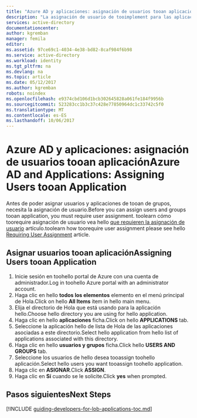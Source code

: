 ```yaml
---
title: "Azure AD y aplicaciones: asignación de usuarios tooan aplicación | Documentos de Microsoft"
description: "La asignación de usuario de tooimplement para las aplicaciones de Azure."
services: active-directory
documentationcenter: 
author: kgremban
manager: femila
editor: 
ms.assetid: 97ce69c1-4034-4e38-bd82-8caf984f6b98
ms.service: active-directory
ms.workload: identity
ms.tgt_pltfrm: na
ms.devlang: na
ms.topic: article
ms.date: 05/12/2017
ms.author: kgremban
robots: noindex
ms.openlocfilehash: e9374cbd106d1bcb302645828a061fe184f9956b
ms.sourcegitcommit: 523283cc1b3c37c428e77850964dc1c33742c5f0
ms.translationtype: MT
ms.contentlocale: es-ES
ms.lasthandoff: 10/06/2017
---
```

# <a name="azure-ad-and-applications-assigning-users-tooan-application"></a><span data-ttu-id="9e4cc-103">Azure AD y aplicaciones: asignación de usuarios tooan aplicación</span><span class="sxs-lookup"><span data-stu-id="9e4cc-103">Azure AD and Applications: Assigning Users tooan Application</span></span>
<span data-ttu-id="9e4cc-104">Antes de poder asignar usuarios y aplicaciones de tooan de grupos, necesita la asignación de usuario.</span><span class="sxs-lookup"><span data-stu-id="9e4cc-104">Before you can assign users and groups tooan application, you must require user assignment.</span></span>  <span data-ttu-id="9e4cc-105">toolearn cómo toorequire asignación de usuario vea hello [que requieren la asignación de usuario](active-directory-applications-guiding-developers-requiring-user-assignment.md) artículo.</span><span class="sxs-lookup"><span data-stu-id="9e4cc-105">toolearn how toorequire user assignment please see hello [Requiring User Assignment](active-directory-applications-guiding-developers-requiring-user-assignment.md) article.</span></span>

## <a name="assigning-users-tooan-application"></a><span data-ttu-id="9e4cc-106">Asignar usuarios tooan aplicación</span><span class="sxs-lookup"><span data-stu-id="9e4cc-106">Assigning Users tooan Application</span></span>
1. <span data-ttu-id="9e4cc-107">Inicie sesión en toohello portal de Azure con una cuenta de administrador.</span><span class="sxs-lookup"><span data-stu-id="9e4cc-107">Log in toohello Azure portal with an administrator account.</span></span>
2. <span data-ttu-id="9e4cc-108">Haga clic en hello **todos los elementos** elemento en el menú principal de Hola.</span><span class="sxs-lookup"><span data-stu-id="9e4cc-108">Click on hello **All Items** item in hello main menu.</span></span>
3. <span data-ttu-id="9e4cc-109">Elija el directorio de Hola que está usando para la aplicación hello.</span><span class="sxs-lookup"><span data-stu-id="9e4cc-109">Choose hello directory you are using for hello application.</span></span>
4. <span data-ttu-id="9e4cc-110">Haga clic en hello **aplicaciones** ficha.</span><span class="sxs-lookup"><span data-stu-id="9e4cc-110">Click on hello **APPLICATIONS** tab.</span></span>
5. <span data-ttu-id="9e4cc-111">Seleccione la aplicación hello de lista de Hola de las aplicaciones asociadas a este directorio.</span><span class="sxs-lookup"><span data-stu-id="9e4cc-111">Select hello application from hello list of applications associated with this directory.</span></span>
6. <span data-ttu-id="9e4cc-112">Haga clic en hello **usuarios y grupos** ficha.</span><span class="sxs-lookup"><span data-stu-id="9e4cc-112">Click hello **USERS AND GROUPS** tab.</span></span>
7. <span data-ttu-id="9e4cc-113">Seleccione los usuarios de hello desea tooassign toohello aplicación.</span><span class="sxs-lookup"><span data-stu-id="9e4cc-113">Select hello users you want tooassign toohello application.</span></span>
8. <span data-ttu-id="9e4cc-114">Haga clic en **ASIGNAR**.</span><span class="sxs-lookup"><span data-stu-id="9e4cc-114">Click **ASSIGN**.</span></span>
9. <span data-ttu-id="9e4cc-115">Haga clic en **Sí** cuando se le solicite.</span><span class="sxs-lookup"><span data-stu-id="9e4cc-115">Click **yes** when prompted.</span></span>

## <a name="next-steps"></a><span data-ttu-id="9e4cc-116">Pasos siguientes</span><span class="sxs-lookup"><span data-stu-id="9e4cc-116">Next Steps</span></span>
[!INCLUDE [guiding-developers-for-lob-applications-toc.md](../../includes/active-directory-applications-guiding-developers-for-lob-applications-toc.md)]

